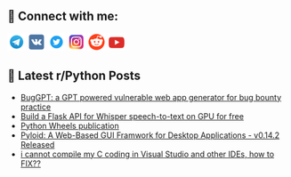 ## 🔎 Connect with me:
[<img src="https://github.com/bullbesh/bullbesh/blob/main/images/Telegram.png" width="32" height="32" />](https://t.me/bullbesh)
[<img src="https://github.com/bullbesh/bullbesh/blob/main/images/VK.png" width="32" height="32" />](https://vk.com/bullbesh)
[<img src="https://github.com/bullbesh/bullbesh/blob/main/images/Twitter.png" width="32" height="32" />](https://twitter.com/bullbesh1)
[<img src="https://github.com/bullbesh/bullbesh/blob/main/images/Instagram.png" width="32" height="32" />](https://www.instagram.com/bullbesh)
[<img src="https://github.com/bullbesh/bullbesh/blob/main/images/Reddit.png" width="32" height="32" />](https://www.reddit.com/user/bullbesh)
[<img src="https://github.com/bullbesh/bullbesh/blob/main/images/YouTube.png" width="32" height="32" />](https://www.youtube.com/channel/UCtfjRs6uzgq5mfm8S06WTcg)

## 📕 Latest r/Python Posts
<!-- BLOG-POST-LIST:START -->
- [BugGPT: a GPT powered vulnerable web app generator for bug bounty practice](https://www.reddit.com/r/Python/comments/1g9mvni/buggpt_a_gpt_powered_vulnerable_web_app_generator/)
- [Build a Flask API for Whisper speech-to-text on GPU for free](https://www.reddit.com/r/Python/comments/1g9m5u6/build_a_flask_api_for_whisper_speechtotext_on_gpu/)
- [Python Wheels publication](https://www.reddit.com/r/Python/comments/1g9loun/python_wheels_publication/)
- [Pyloid: A Web-Based GUI Framwork for Desktop Applications - v0.14.2 Released](https://www.reddit.com/r/Python/comments/1g9hwas/pyloid_a_webbased_gui_framwork_for_desktop/)
- [i cannot compile my C coding in Visual Studio and other IDEs, how to FIX??](https://www.reddit.com/r/Python/comments/1g9el39/i_cannot_compile_my_c_coding_in_visual_studio_and/)
<!-- BLOG-POST-LIST:END -->
